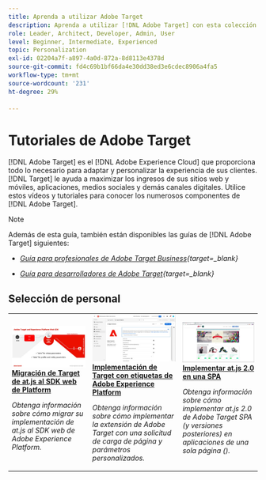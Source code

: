 ```yaml
---
title: Aprenda a utilizar Adobe Target
description: Aprenda a utilizar [!DNL Adobe Target] con esta colección de tutoriales y vídeos que abarcan todos sus componentes.
role: Leader, Architect, Developer, Admin, User
level: Beginner, Intermediate, Experienced
topic: Personalization
exl-id: 02204a7f-a897-4a0d-872a-8d8113e4378d
source-git-commit: fd4c69b1bf66da4e30dd38ed3e6cdec8906a4fa5
workflow-type: tm+mt
source-wordcount: '231'
ht-degree: 29%

---
```


# Tutoriales de Adobe Target

[!DNL Adobe Target] es el [!DNL Adobe Experience Cloud] que proporciona todo lo necesario para adaptar y personalizar la experiencia de sus clientes. [!DNL Target] le ayuda a maximizar los ingresos de sus sitios web y móviles, aplicaciones, medios sociales y demás canales digitales. Utilice estos vídeos y tutoriales para conocer los numerosos componentes de [!DNL Adobe Target].

>[!NOTE]
>
>Además de esta guía, también están disponibles las guías de [!DNL Adobe Target] siguientes:
>
>* *[Guía para profesionales de Adobe Target Business](https://experienceleague.adobe.com/docs/target/using/target-home.html?lang=es){target=_blank}*
>
>* *[Guía para desarrolladores de Adobe Target](https://experienceleague.adobe.com/docs/target-dev/developer/overview.html?lang=es){target=_blank}*


<div id="recs-overview-body-1"></div>
<div id="recs-overview-body-2"></div>
<div id="recs-overview-body-3"></div>
<div id="recs-overview-body-4"></div>
<div id="recs-overview-body-5"></div>
<div id="recs-overview-body-6"></div>

## Selección de personal

<table style="margin-top: 0 !important">
<tr>
  <td>
    <a href="https://experienceleague.adobe.com/docs/platform-learn/migrate-target-to-websdk/introduction.html?lang=es">
      <img alt="Migración de Target de at.js al SDK web de Platform" src="./assets/thumb_websdk.jpg" />
    </a>
    <div>
      <a href="https://experienceleague.adobe.com/docs/platform-learn/migrate-target-to-websdk/introduction.html?lang=es">
    <strong>Migración de Target de at.js al SDK web de Platform</strong>
    </a>
    </div>
    <p>
    <em>Obtenga información sobre cómo migrar su implementación de at.js al SDK web de Adobe Experience Platform.</em>
    <p>
  </td>
  <td>
    <a href="https://experienceleague.adobe.com/docs/platform-learn/implement-in-websites/implement-solutions/target.html"> 
      <img alt="Implementación de Target con etiquetas de Adobe Experience Platform" src="./assets/add-adobe-target.jpg"/>
    </a>
    <div>
      <a href="https://experienceleague.adobe.com/docs/platform-learn/implement-in-websites/implement-solutions/target.html">
    <strong>Implementación de Target con etiquetas de Adobe Experience Platform</strong>
    </a>
    </div>
    <p>
    <em>Obtenga información sobre cómo implementar la extensión de Adobe Target con una solicitud de carga de página y parámetros personalizados.</em>
    <p>
  </td>
   <td>
    <a href="https://experienceleague.adobe.com/docs/target-learn/tutorials/implementation/implement-atjs-20-in-a-single-page-application.html">
      <img alt="Implementar at.js 2.0 de Adobe Target SPA en una aplicación de una sola página ()" src="./assets/26248.png" />
    </a>
    <div>
    <a href="https://experienceleague.adobe.com/docs/target-learn/tutorials/implementation/implement-atjs-20-in-a-single-page-application.html">
    <strong>Implementar at.js 2.0 en una SPA</strong>
    </a>
    </div>
    <p>
    <em> Obtenga información sobre cómo implementar at.js 2.0 de Adobe Target SPA (y versiones posteriores) en aplicaciones de una sola página ().</em>
    <p>
  </td>
</tr>
</table>